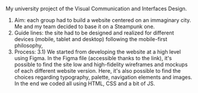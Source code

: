 My university project of the Visual Communication and Interfaces Design.
1) Aim: each group had to build a website centered on an immaginary city. Me and my team decided to base it on a Steampunk one.
2) Guide lines: the site had to be designed and realized for different devices (mobile, tablet and desktop) following the mobile-first philosophy, 
3) Process: 
  3.1) We started from developing the website at a high level using Figma. In the Figma file (accessible thanks to the link), it's possible to find 
the site low and high-fidelity wireframes and mockups of each different website version. Here, it's also possible to find the choices regarding 
typography, palette, navigation elements and images.
In the end we coded all using HTML, CSS and a bit of JS.
